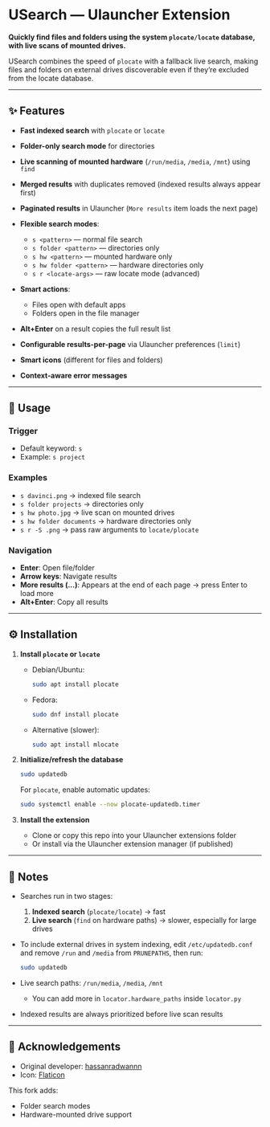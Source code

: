 # USearch — Ulauncher Extension

**Quickly find files and folders using the system `plocate/locate` database, with live scans of mounted drives.**

USearch combines the speed of `plocate` with a fallback live search, making files and folders on external drives discoverable even if they’re excluded from the locate database.

---

## ✨ Features

* **Fast indexed search** with `plocate` or `locate`
* **Folder-only search mode** for directories
* **Live scanning of mounted hardware** (`/run/media`, `/media`, `/mnt`) using `find`
* **Merged results** with duplicates removed (indexed results always appear first)
* **Paginated results** in Ulauncher (`More results` item loads the next page)
* **Flexible search modes**:

  * `s <pattern>` — normal file search
  * `s folder <pattern>` — directories only
  * `s hw <pattern>` — mounted hardware only
  * `s hw folder <pattern>` — hardware directories only
  * `s r <locate-args>` — raw locate mode (advanced)
* **Smart actions**:

  * Files open with default apps
  * Folders open in the file manager
* **Alt+Enter** on a result copies the full result list
* **Configurable results-per-page** via Ulauncher preferences (`limit`)
* **Smart icons** (different for files and folders)
* **Context-aware error messages**

---

## 🚀 Usage

### Trigger

* Default keyword: `s`
* Example: `s project`

### Examples

* `s davinci.png` → indexed file search
* `s folder projects` → directories only
* `s hw photo.jpg` → live scan on mounted drives
* `s hw folder documents` → hardware directories only
* `s r -S .png` → pass raw arguments to `locate/plocate`

### Navigation

* **Enter**: Open file/folder
* **Arrow keys**: Navigate results
* **More results (...)**: Appears at the end of each page → press Enter to load more
* **Alt+Enter**: Copy all results

---

## ⚙️ Installation

1. **Install `plocate` or `locate`**

   * Debian/Ubuntu:

     ```bash
     sudo apt install plocate
     ```
   * Fedora:

     ```bash
     sudo dnf install plocate
     ```
   * Alternative (slower):

     ```bash
     sudo apt install mlocate
     ```

2. **Initialize/refresh the database**

   ```bash
   sudo updatedb
   ```

   For `plocate`, enable automatic updates:

   ```bash
   sudo systemctl enable --now plocate-updatedb.timer
   ```

3. **Install the extension**

   * Clone or copy this repo into your Ulauncher extensions folder
   * Or install via the Ulauncher extension manager (if published)

---

## 📝 Notes

* Searches run in two stages:

  1. **Indexed search** (`plocate/locate`) → fast
  2. **Live search** (`find` on hardware paths) → slower, especially for large drives
* To include external drives in system indexing, edit `/etc/updatedb.conf` and remove `/run` and `/media` from `PRUNEPATHS`, then run:

  ```bash
  sudo updatedb
  ```
* Live search paths: `/run/media`, `/media`, `/mnt`

  * You can add more in `locator.hardware_paths` inside `locator.py`
* Indexed results are always prioritized before live scan results

---

## 🙏 Acknowledgements

* Original developer: [hassanradwannn](https://github.com/hassanradwannn)
* Icon: [Flaticon](https://www.flaticon.com/free-icon/search-file_11677437)

This fork adds:
* Folder search modes
* Hardware-mounted drive support

